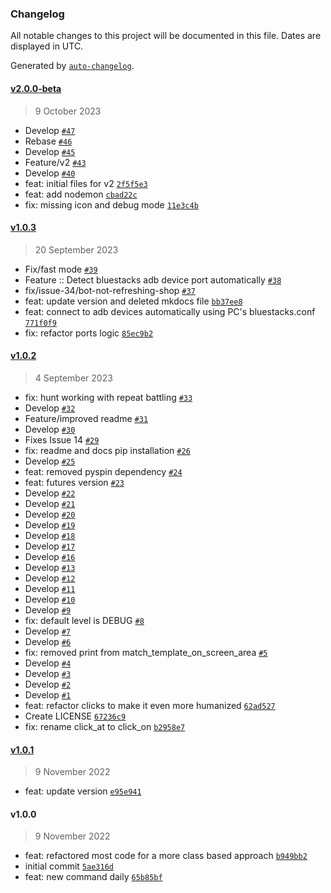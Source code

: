 ### Changelog

All notable changes to this project will be documented in this file. Dates are displayed in UTC.

Generated by [`auto-changelog`](https://github.com/CookPete/auto-changelog).

#### [v2.0.0-beta](https://github.com/brunocordioli072/epic7_bot/compare/v1.0.3...v2.0.0-beta)

> 9 October 2023

- Develop [`#47`](https://github.com/brunocordioli072/epic7_bot/pull/47)
- Rebase [`#46`](https://github.com/brunocordioli072/epic7_bot/pull/46)
- Develop [`#45`](https://github.com/brunocordioli072/epic7_bot/pull/45)
- Feature/v2 [`#43`](https://github.com/brunocordioli072/epic7_bot/pull/43)
- Develop [`#40`](https://github.com/brunocordioli072/epic7_bot/pull/40)
- feat: initial files for v2 [`2f5f5e3`](https://github.com/brunocordioli072/epic7_bot/commit/2f5f5e37ab2c53451c84c95b35e6049e33d84d64)
- feat: add nodemon [`cbad22c`](https://github.com/brunocordioli072/epic7_bot/commit/cbad22c235223f2bc3994552b6bde5103478d1a0)
- fix: missing icon and debug mode [`11e3c4b`](https://github.com/brunocordioli072/epic7_bot/commit/11e3c4b207cce2306895422469538f1f4153abf3)

#### [v1.0.3](https://github.com/brunocordioli072/epic7_bot/compare/v1.0.2...v1.0.3)

> 20 September 2023

- Fix/fast mode [`#39`](https://github.com/brunocordioli072/epic7_bot/pull/39)
- Feature :: Detect bluestacks adb device port automatically [`#38`](https://github.com/brunocordioli072/epic7_bot/pull/38)
- fix/issue-34/bot-not-refreshing-shop [`#37`](https://github.com/brunocordioli072/epic7_bot/pull/37)
- feat: update version and deleted mkdocs file [`bb37ee8`](https://github.com/brunocordioli072/epic7_bot/commit/bb37ee8ba240a170476d840c0e90f94162e4df02)
- feat: connect to adb devices automatically using PC's bluestacks.conf [`771f0f9`](https://github.com/brunocordioli072/epic7_bot/commit/771f0f9437140be5bb5355940649a7ef73351f2e)
- fix: refactor ports logic [`85ec9b2`](https://github.com/brunocordioli072/epic7_bot/commit/85ec9b264db955781fcc344ab38834b741dabf5f)

#### [v1.0.2](https://github.com/brunocordioli072/epic7_bot/compare/v1.0.1...v1.0.2)

> 4 September 2023

- fix: hunt working with repeat battling [`#33`](https://github.com/brunocordioli072/epic7_bot/pull/33)
- Develop [`#32`](https://github.com/brunocordioli072/epic7_bot/pull/32)
- Feature/improved readme [`#31`](https://github.com/brunocordioli072/epic7_bot/pull/31)
- Develop [`#30`](https://github.com/brunocordioli072/epic7_bot/pull/30)
- Fixes Issue 14 [`#29`](https://github.com/brunocordioli072/epic7_bot/pull/29)
- fix: readme and docs pip installation [`#26`](https://github.com/brunocordioli072/epic7_bot/pull/26)
- Develop [`#25`](https://github.com/brunocordioli072/epic7_bot/pull/25)
- feat: removed pyspin dependency [`#24`](https://github.com/brunocordioli072/epic7_bot/pull/24)
- feat: futures version [`#23`](https://github.com/brunocordioli072/epic7_bot/pull/23)
- Develop [`#22`](https://github.com/brunocordioli072/epic7_bot/pull/22)
- Develop [`#21`](https://github.com/brunocordioli072/epic7_bot/pull/21)
- Develop [`#20`](https://github.com/brunocordioli072/epic7_bot/pull/20)
- Develop [`#19`](https://github.com/brunocordioli072/epic7_bot/pull/19)
- Develop [`#18`](https://github.com/brunocordioli072/epic7_bot/pull/18)
- Develop [`#17`](https://github.com/brunocordioli072/epic7_bot/pull/17)
- Develop [`#16`](https://github.com/brunocordioli072/epic7_bot/pull/16)
- Develop [`#13`](https://github.com/brunocordioli072/epic7_bot/pull/13)
- Develop [`#12`](https://github.com/brunocordioli072/epic7_bot/pull/12)
- Develop [`#11`](https://github.com/brunocordioli072/epic7_bot/pull/11)
- Develop [`#10`](https://github.com/brunocordioli072/epic7_bot/pull/10)
- Develop [`#9`](https://github.com/brunocordioli072/epic7_bot/pull/9)
- fix: default level is DEBUG [`#8`](https://github.com/brunocordioli072/epic7_bot/pull/8)
- Develop [`#7`](https://github.com/brunocordioli072/epic7_bot/pull/7)
- Develop [`#6`](https://github.com/brunocordioli072/epic7_bot/pull/6)
- fix: removed print from  match_template_on_screen_area [`#5`](https://github.com/brunocordioli072/epic7_bot/pull/5)
- Develop [`#4`](https://github.com/brunocordioli072/epic7_bot/pull/4)
- Develop [`#3`](https://github.com/brunocordioli072/epic7_bot/pull/3)
- Develop [`#2`](https://github.com/brunocordioli072/epic7_bot/pull/2)
- Develop [`#1`](https://github.com/brunocordioli072/epic7_bot/pull/1)
- feat: refactor clicks to make it even more humanized [`62ad527`](https://github.com/brunocordioli072/epic7_bot/commit/62ad5272db5e428c64f0484abfe6b557fe4ffaf0)
- Create LICENSE [`67236c9`](https://github.com/brunocordioli072/epic7_bot/commit/67236c97c44c75be34fe57ffbc34466850ef143f)
- fix: rename click_at to click_on [`b2958e7`](https://github.com/brunocordioli072/epic7_bot/commit/b2958e7c0e482a154e5b53f1f0f08f717f1d2ddc)

#### [v1.0.1](https://github.com/brunocordioli072/epic7_bot/compare/v1.0.0...v1.0.1)

> 9 November 2022

- feat: update version [`e95e941`](https://github.com/brunocordioli072/epic7_bot/commit/e95e94156b841d1a7da95a66847033389bf48bd2)

#### v1.0.0

> 9 November 2022

- feat: refactored most code for a more class based approach [`b949bb2`](https://github.com/brunocordioli072/epic7_bot/commit/b949bb2240d48448ec38b3c6b4b226572b4925e9)
- initial commit [`5ae316d`](https://github.com/brunocordioli072/epic7_bot/commit/5ae316d0eceb5f6b06f7b584d82bcec4d2b21c53)
- feat: new command daily [`65b85bf`](https://github.com/brunocordioli072/epic7_bot/commit/65b85bfc778929dfad88cdd7e782d1ef2bc89ef3)
